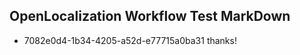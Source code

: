 ## OpenLocalization Workflow Test MarkDown
* 7082e0d4-1b34-4205-a52d-e77715a0ba31 thanks!

<!--HONumber=Jul16_HO5-->


